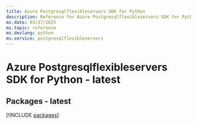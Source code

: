 ```yaml
---
title: Azure Postgresqlflexibleservers SDK for Python
description: Reference for Azure Postgresqlflexibleservers SDK for Python
ms.date: 03/27/2025
ms.topic: reference
ms.devlang: python
ms.service: postgresqlflexibleservers
---
```

# Azure Postgresqlflexibleservers SDK for Python - latest
## Packages - latest
[!INCLUDE [packages](postgresqlflexibleservers-index.md)]